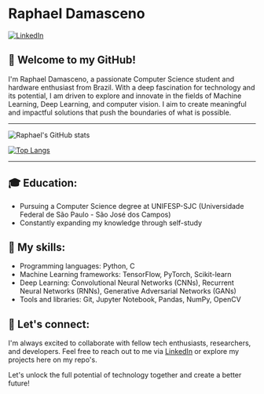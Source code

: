 
# Raphael Damasceno

[![LinkedIn](https://img.shields.io/badge/LinkedIn-Raphael%20Damasceno-blue)](https://www.linkedin.com/in/raphaeldamascenomoraes/)

## 👋 Welcome to my GitHub!

I'm Raphael Damasceno, a passionate Computer Science student and hardware enthusiast from Brazil. With a deep fascination for technology and its potential, I am driven to explore and innovate in the fields of Machine Learning, Deep Learning, and computer vision. I aim to create meaningful and impactful solutions that push the boundaries of what is possible.

---

![Raphael's GitHub stats](https://github-readme-stats.vercel.app/api?username=mdrapha&show_icons=true&theme=transparent)

[![Top Langs](https://github-readme-stats.vercel.app/api/top-langs/?username=mdrapha&layout=compact)](https://github.com/mdrapha/github-readme-stats)

---

## 🎓 Education:

- Pursuing a Computer Science degree at UNIFESP-SJC (Universidade Federal de São Paulo - São José dos Campos)
- Constantly expanding my knowledge through self-study

## 🚀 My skills:

- Programming languages: Python, C
- Machine Learning frameworks: TensorFlow, PyTorch, Scikit-learn
- Deep Learning: Convolutional Neural Networks (CNNs), Recurrent Neural Networks (RNNs), Generative Adversarial Networks (GANs)
- Tools and libraries: Git, Jupyter Notebook, Pandas, NumPy, OpenCV

## 🤝 Let's connect:

I'm always excited to collaborate with fellow tech enthusiasts, researchers, and developers. Feel free to reach out to me via [LinkedIn](https://www.linkedin.com/in/raphaeldamascenomoraes/) or explore my projects here on my repo's.

Let's unlock the full potential of technology together and create a better future!


